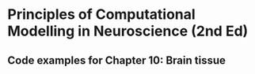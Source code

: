 # Principles of Computational Modelling in Neuroscience (2nd Ed)

## Code examples for Chapter 10: Brain tissue
